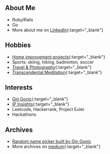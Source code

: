 ## About Me
- Ruby/Rails
- Go
- More about me on [LinkedIn](https://www.linkedin.com/in/kurounseung){:target="_blank"}

## Hobbies
- [Home improvement projects](https://www.youtube.com/watch?v=O2_jIPMfDfA){:target="_blank"}
- Sports: skiing, hiking, badminton, soccer
- [Travel & Photography](https://www.instagram.com/kuroun/){:target="_blank"}
- [Transcendental Meditation](https://www.tm.org/){:target="_blank"}

## Interests
- [Gin Gonic](https://gin-gonic.com/){:target="_blank"}
- [IP Insights](https://docs.aws.amazon.com/sagemaker/latest/dg/ip-insights.html){:target="_blank"}
- Leetcode, Hackerrank, Project Euler
- Hackathons

## Archives 
- [Random name picker built by Gin Gonic](http://names-service.pololibro.com/names/rolling-dice)
- More archives on [medium](https://medium.com/@kuroun_seung){:target="_blank"}


